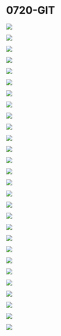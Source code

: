 # 0720-GIT

![](../LibrarypPictures/RunNet/git-1/幻灯片01.jpg)

![](../LibrarypPictures/RunNet/git-1/幻灯片02.jpg)

![](../LibrarypPictures/RunNet/git-1/幻灯片03.jpg)

![](../LibrarypPictures/RunNet/git-1/幻灯片04.jpg)

![](../LibrarypPictures/RunNet/git-1/幻灯片05.jpg)

![](../LibrarypPictures/RunNet/git-1/幻灯片06.jpg)

![](../LibrarypPictures/RunNet/git-1/幻灯片07.jpg)

![](../LibrarypPictures/RunNet/git-1/幻灯片08.jpg)

![](../LibrarypPictures/RunNet/git-1/幻灯片09.jpg)

![](../LibrarypPictures/RunNet/git-1/幻灯片10.jpg)

![](../LibrarypPictures/RunNet/git-1/幻灯片11.jpg)

![](../LibrarypPictures/RunNet/git-1/幻灯片12.jpg)

![](../LibrarypPictures/RunNet/git-1/幻灯片13.jpg)

![](../LibrarypPictures/RunNet/git-1/幻灯片14.jpg)

![](../LibrarypPictures/RunNet/git-1/幻灯片15.jpg)

![](../LibrarypPictures/RunNet/git-1/幻灯片16.jpg)

![](../LibrarypPictures/RunNet/git-1/幻灯片17.jpg)

![](../LibrarypPictures/RunNet/git-1/幻灯片18.jpg)

![](../LibrarypPictures/RunNet/git-1/幻灯片19.jpg)

![](../LibrarypPictures/RunNet/git-1/幻灯片20.jpg)

![](../LibrarypPictures/RunNet/git-1/幻灯片21.jpg)

![](../LibrarypPictures/RunNet/git-1/幻灯片22.jpg)

![](../LibrarypPictures/RunNet/git-1/幻灯片23.jpg)

![](../LibrarypPictures/RunNet/git-1/幻灯片24.jpg)

![](../LibrarypPictures/RunNet/git-1/幻灯片25.jpg)

![](../LibrarypPictures/RunNet/git-1/幻灯片26.jpg)

![](../LibrarypPictures/RunNet/git-1/幻灯片27.jpg)

![](../LibrarypPictures/RunNet/git-1/幻灯片28.jpg)

